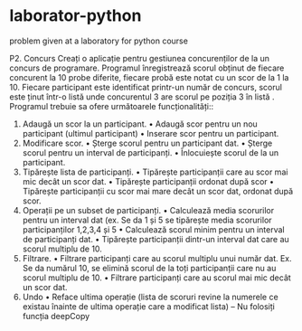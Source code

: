 # laborator-python

problem given at a laboratory for python course

P2. Concurs
Creați o aplicație pentru gestiunea concurenților de la un concurs de programare. 
Programul înregistrează scorul obținut de fiecare concurent la 10 probe diferite, 
fiecare probă este notat cu un scor de la 1 la 10. Fiecare participant este 
identificat printr-un număr de concurs, scorul este ținut într-o listă unde 
concurentul 3 are scorul pe poziția 3 în listă . Programul trebuie sa ofere 
următoarele funcționalități::
1. Adaugă un scor la un participant.
• Adaugă scor pentru un nou participant (ultimul participant)
• Inserare scor pentru un participant.
2. Modificare scor.
• Șterge scorul pentru un participant dat.
• Șterge scorul pentru un interval de participanți.
• Înlocuiește scorul de la un participant.
3. Tipărește lista de participanți.
• Tipărește participanții care au scor mai mic decât un scor dat.
• Tipărește participanții ordonat după scor
• Tipărește participanții cu scor mai mare decât un scor dat, ordonat după
scor. 
4. Operații pe un subset de participanți.
• Calculează media scorurilor pentru un interval dat (ex. Se da 1 și 5 se 
tipărește media scorurilor participanților 1,2,3,4 și 5
• Calculează scorul minim pentru un interval de participanți dat.
• Tipărește participanții dintr-un interval dat care au scorul multiplu de 10.
5. Filtrare.
• Filtrare participanți care au scorul multiplu unui număr dat. Ex. Se da 
numărul 10, se elimină scorul de la toți participanții care nu au scorul 
multiplu de 10.
• Filtrare participanți care au scorul mai mic decât un scor dat.
6. Undo
• Reface ultima operație (lista de scoruri revine la numerele ce existau 
înainte de ultima operație care a modificat lista) – Nu folosiți funcția
deepCopy
